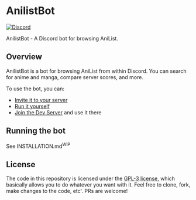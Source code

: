 # AnilistBot

[![Discord](https://img.shields.io/discord/867985175697567744)](https://discord.gg/gGVDR6Mxu4)

AnilistBot - A Discord bot for browsing AniList.

## Overview

AnilistBot is a bot for browsing AniList from within Discord.
You can search for anime and manga, compare server scores, and more.

To use the bot, you can:

- [Invite it to your server](https://discord.com/api/oauth2/authorize?client_id=861173907644743680&permissions=137439308864&scope=bot)
- [Run it yourself](#running-the-bot)
- [Join the Dev Server](https://discord.gg/gGVDR6Mxu4) and use it there

## Running the bot

See INSTALLATION.md<sup>WIP</sup>

## License

The code in this repository is licensed under the [GPL-3 license](LICENSE), which basically allows you to do whatever you want with it.
Feel free to clone, fork, make changes to the code, etc'. PRs are welcome!
